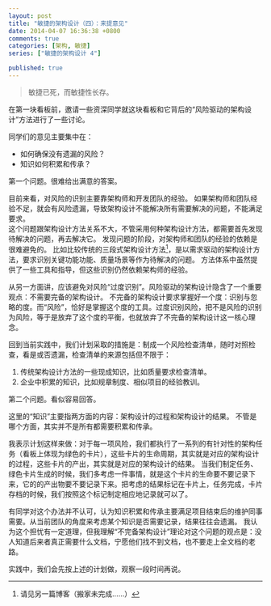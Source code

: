 ```yaml
---
layout: post
title: "敏捷的架构设计（四）：来提意见"
date: 2014-04-07 16:36:38 +0800
comments: true
categories: [架构, 敏捷]
series: ["敏捷的架构设计 4"]

published: true
---
```


> 敏捷已死，而敏捷性长存。

在第一块看板前，邀请一些资深同学就这块看板和它背后的“风险驱动的架构设计”方法进行了一些讨论。

<!-- more -->

同学们的意见主要集中在：

* 如何确保没有遗漏的风险？
* 知识如何积累和传承？



第一个问题。很难给出满意的答案。

目前来看，对风险的识别主要靠架构师和开发团队的经验。
如果架构师和团队经验不足，就会有风险遗漏，导致架构设计不能解决所有需要解决的问题，不能满足要求。  
这个问题跟架构设计方法关系不大，不管采用何种架构设计方法，都需要首先发现待解决的问题，再去解决它。
发现问题的阶段，对架构师和团队的经验的依赖是很难避免的。
比如比较传统的三段式架构设计方法[^1]，是以需求驱动的架构设计方法，要求识别关键功能功能、质量场景等作为待解决的问题。
方法体系中虽然提供了一些工具和指导，但这些识别仍然依赖架构师的经验。  

从另一方面讲，应该避免对风险“过度识别”。风险驱动的架构设计隐含了一个重要观点：不需要完备的架构设计。
不完备的架构设计要求掌握好一个度：识别与忽略的度。而“风险”，恰好是掌握这个度的工具。过度识别风险，把不是风险的识别为风险，等于是放弃了这个度的平衡，也就放弃了不完备的架构设计这一核心理念。

回到当前实践中，我们计划采取的措施是：制成一个风险检查清单，随时对照检查，看是或否遗漏，检查清单的来源包括但不限于：  
1. 传统架构设计方法的一些现成知识，比如质量要求检查清单。  
2. 企业中积累的知识，比如规章制度、相似项目的经验教训。




第二个问题。看似容易回答。

这里的“知识”主要指两方面的内容：架构设计的过程和架构设计的结果。
不管是哪个方面，其实并不是所有都需要积累和传承。

我表示计划这样来做：对于每一项风险，我们都执行了一系列的有针对性的架构任务（看板上体现为绿色的卡片），这些卡片的生命周期，其实就是对应的架构设计的过程，这些卡片的产出，其实就是对应的架构设计的结果。
当我们制定任务、绿色卡片生成的时候，我们多考虑一件事情，就是这个卡片的生命要不要记录下来，它的的产出物要不要记录下来。把考虑的结果标记在卡片上，任务完成，卡片存档的时候，我们按照这个标记制定相应地记录就可以了。

有同学对这个办法并不认可，认为知识积累和传承主要满足项目结束后的维护同事需要。从当前团队的角度来考虑某个知识是否需要记录，结果往往会遗漏。
我认为这个担忧有一定道理，但我理解“不完备架构设计”理论对这个问题的观点是：没人知道后来者真正需要什么文档，宁愿他们找不到文档，也不要走上全文档的老路。

实践中，我们会先按上述的计划做，观察一段时间再说。


[^1]: 请见另一篇博客（搬家未完成……）

